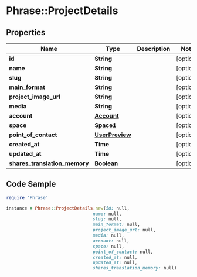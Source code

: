 # Phrase::ProjectDetails

## Properties

Name | Type | Description | Notes
------------ | ------------- | ------------- | -------------
**id** | **String** |  | [optional] 
**name** | **String** |  | [optional] 
**slug** | **String** |  | [optional] 
**main_format** | **String** |  | [optional] 
**project_image_url** | **String** |  | [optional] 
**media** | **String** |  | [optional] 
**account** | [**Account**](Account.md) |  | [optional] 
**space** | [**Space1**](Space1.md) |  | [optional] 
**point_of_contact** | [**UserPreview**](UserPreview.md) |  | [optional] 
**created_at** | **Time** |  | [optional] 
**updated_at** | **Time** |  | [optional] 
**shares_translation_memory** | **Boolean** |  | [optional] 

## Code Sample

```ruby
require 'Phrase'

instance = Phrase::ProjectDetails.new(id: null,
                                 name: null,
                                 slug: null,
                                 main_format: null,
                                 project_image_url: null,
                                 media: null,
                                 account: null,
                                 space: null,
                                 point_of_contact: null,
                                 created_at: null,
                                 updated_at: null,
                                 shares_translation_memory: null)
```


